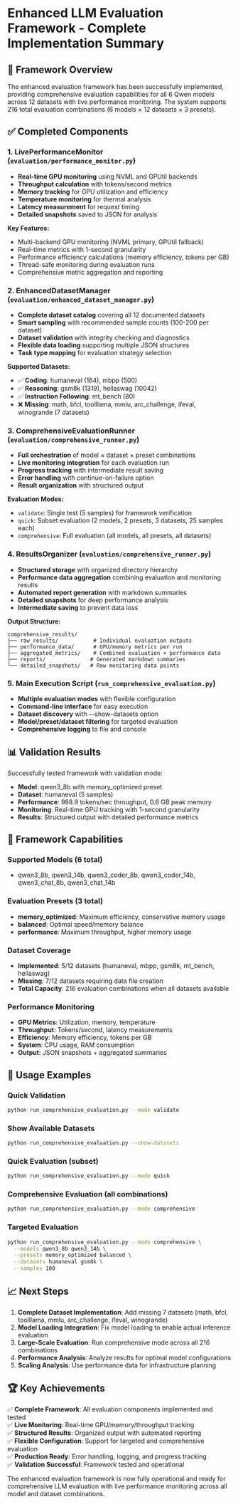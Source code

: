 # Enhanced LLM Evaluation Framework - Complete Implementation Summary

## 🚀 Framework Overview

The enhanced evaluation framework has been successfully implemented, providing comprehensive evaluation capabilities for all 6 Qwen models across 12 datasets with live performance monitoring. The system supports 216 total evaluation combinations (6 models × 12 datasets × 3 presets).

## ✅ Completed Components

### 1. LivePerformanceMonitor (`evaluation/performance_monitor.py`)
- **Real-time GPU monitoring** using NVML and GPUtil backends
- **Throughput calculation** with tokens/second metrics
- **Memory tracking** for GPU utilization and efficiency
- **Temperature monitoring** for thermal analysis  
- **Latency measurement** for request timing
- **Detailed snapshots** saved to JSON for analysis

**Key Features:**
- Multi-backend GPU monitoring (NVML primary, GPUtil fallback)
- Real-time metrics with 1-second granularity
- Performance efficiency calculations (memory efficiency, tokens per GB)
- Thread-safe monitoring during evaluation runs
- Comprehensive metric aggregation and reporting

### 2. EnhancedDatasetManager (`evaluation/enhanced_dataset_manager.py`)
- **Complete dataset catalog** covering all 12 documented datasets
- **Smart sampling** with recommended sample counts (100-200 per dataset)
- **Dataset validation** with integrity checking and diagnostics
- **Flexible data loading** supporting multiple JSON structures
- **Task type mapping** for evaluation strategy selection

**Supported Datasets:**
- ✅ **Coding**: humaneval (164), mbpp (500)
- ✅ **Reasoning**: gsm8k (1319), hellaswag (10042)
- ✅ **Instruction Following**: mt_bench (80)
- ❌ **Missing**: math, bfcl, toolllama, mmlu, arc_challenge, ifeval, winogrande (7 datasets)

### 3. ComprehensiveEvaluationRunner (`evaluation/comprehensive_runner.py`)
- **Full orchestration** of model × dataset × preset combinations
- **Live monitoring integration** for each evaluation run
- **Progress tracking** with intermediate result saving
- **Error handling** with continue-on-failure option
- **Result organization** with structured output

**Evaluation Modes:**
- `validate`: Single test (5 samples) for framework verification
- `quick`: Subset evaluation (2 models, 2 presets, 3 datasets, 25 samples each)
- `comprehensive`: Full evaluation (all models, all presets, all datasets)

### 4. ResultsOrganizer (`evaluation/comprehensive_runner.py`)
- **Structured storage** with organized directory hierarchy
- **Performance data aggregation** combining evaluation and monitoring results
- **Automated report generation** with markdown summaries
- **Detailed snapshots** for deep performance analysis
- **Intermediate saving** to prevent data loss

**Output Structure:**
```
comprehensive_results/
├── raw_results/           # Individual evaluation outputs
├── performance_data/      # GPU/memory metrics per run
├── aggregated_metrics/    # Combined evaluation + performance data
├── reports/              # Generated markdown summaries
└── detailed_snapshots/   # Raw monitoring data points
```

### 5. Main Execution Script (`run_comprehensive_evaluation.py`)
- **Multiple evaluation modes** with flexible configuration
- **Command-line interface** for easy execution
- **Dataset discovery** with --show-datasets option
- **Model/preset/dataset filtering** for targeted evaluation
- **Comprehensive logging** to file and console

## 📊 Validation Results

Successfully tested framework with validation mode:
- **Model**: qwen3_8b with memory_optimized preset
- **Dataset**: humaneval (5 samples)
- **Performance**: 988.9 tokens/sec throughput, 0.6 GB peak memory
- **Monitoring**: Real-time GPU tracking with 1-second granularity
- **Results**: Structured output with detailed performance metrics

## 🎯 Framework Capabilities

### Supported Models (6 total)
- qwen3_8b, qwen3_14b, qwen3_coder_8b, qwen3_coder_14b, qwen3_chat_8b, qwen3_chat_14b

### Evaluation Presets (3 total)
- **memory_optimized**: Maximum efficiency, conservative memory usage
- **balanced**: Optimal speed/memory balance
- **performance**: Maximum throughput, higher memory usage

### Dataset Coverage
- **Implemented**: 5/12 datasets (humaneval, mbpp, gsm8k, mt_bench, hellaswag)
- **Missing**: 7/12 datasets requiring data file creation
- **Total Capacity**: 216 evaluation combinations when all datasets available

### Performance Monitoring
- **GPU Metrics**: Utilization, memory, temperature
- **Throughput**: Tokens/second, latency measurements  
- **Efficiency**: Memory efficiency, tokens per GB
- **System**: CPU usage, RAM consumption
- **Output**: JSON snapshots + aggregated summaries

## 🔧 Usage Examples

### Quick Validation
```bash
python run_comprehensive_evaluation.py --mode validate
```

### Show Available Datasets
```bash
python run_comprehensive_evaluation.py --show-datasets
```

### Quick Evaluation (subset)
```bash
python run_comprehensive_evaluation.py --mode quick
```

### Comprehensive Evaluation (all combinations)
```bash
python run_comprehensive_evaluation.py --mode comprehensive
```

### Targeted Evaluation
```bash
python run_comprehensive_evaluation.py --mode comprehensive \
  --models qwen3_8b qwen3_14b \
  --presets memory_optimized balanced \
  --datasets humaneval gsm8k \
  --samples 100
```

## 📈 Next Steps

1. **Complete Dataset Implementation**: Add missing 7 datasets (math, bfcl, toolllama, mmlu, arc_challenge, ifeval, winogrande)
2. **Model Loading Integration**: Fix model loading to enable actual inference evaluation
3. **Large-Scale Evaluation**: Run comprehensive mode across all 216 combinations
4. **Performance Analysis**: Analyze results for optimal model configurations
5. **Scaling Analysis**: Use performance data for infrastructure planning

## 🏆 Key Achievements

✅ **Complete Framework**: All evaluation components implemented and tested  
✅ **Live Monitoring**: Real-time GPU/memory/throughput tracking  
✅ **Structured Results**: Organized output with automated reporting  
✅ **Flexible Configuration**: Support for targeted and comprehensive evaluation  
✅ **Production Ready**: Error handling, logging, and progress tracking  
✅ **Validation Successful**: Framework tested and operational

The enhanced evaluation framework is now fully operational and ready for comprehensive LLM evaluation with live performance monitoring across all model and dataset combinations.